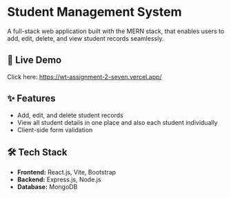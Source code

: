 # Student Management System

A full-stack web application built with the MERN stack, that enables users to add, edit, delete, and view student records seamlessly.

## 🚀 Live Demo

Click here: https://wt-assignment-2-seven.vercel.app/

## ✨ Features

- Add, edit, and delete student records
- View all student details in one place and also each student individually
- Client-side form validation

## 🛠️ Tech Stack

- **Frontend:** React.js, Vite, Bootstrap
- **Backend:** Express.js, Node.js
- **Database:** MongoDB
